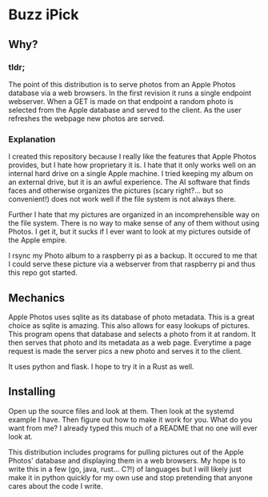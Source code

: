 # Buzz iPick

## Why?

### tldr;

The point of this distribution is to serve photos from an Apple Photos database via a web browsers.  In the
first revision it runs a single endpoint webserver.  When a GET is made on that endpoint a random photo is
selected from the Apple database and served to the client.  As the user refreshes the webpage new photos are
served.

### Explanation 

I created this repository because I really like the features that Apple Photos provides, but I hate how
proprietary it is.  I hate that it only works well on an internal hard drive on a single Apple machine.  I tried
keeping my album on an external drive, but it is an awful experience.  The AI software that finds faces and otherwise
organizes the pictures (scary right?... but so convenient!) does not work well if the file system is not always
there.

Further I hate that my pictures are organized in an incomprehensible way on the file system.  There is no way
to make sense of any of them without using Photos.  I get it, but it sucks if I ever want to look at my pictures
outside of the Apple empire.

I rsync my Photo album to a raspberry pi as a backup.  It occured to me that I could serve these picture via a
webserver from that raspberry pi and thus this repo got started.

## Mechanics

Apple Photos uses sqlite as its database of photo metadata.  This is a great choice as sqlite is amazing.
This also allows for easy lookups of pictures.  This program opens that database and selects a photo from it
at random.  It then serves that photo and its metadata as a web page.  Everytime a page request is made the
server pics a new photo and serves it to the client.

It uses python and flask.  I hope to try it in a Rust as well.

## Installing

Open up the source files and look at them.  Then look at the systemd example I have.  Then figure out how to
make it work for you.  What do you want from me?  I already typed this much of a README that no one will ever look
at.


This distribution includes programs for pulling pictures out of the Apple Photos' database and displaying them in
a web browsers.  My hope is to write this in a few (go, java, rust... C?!) of languages but I will likely just make
it in python quickly for my own use and stop pretending that anyone cares about the code I write.
